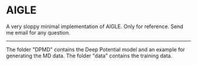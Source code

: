 # AIGLE
A very sloppy minimal implementation of AIGLE. Only for reference. Send me email for any question.

------------
The folder "DPMD" contains the Deep Potential model and an example for generating the MD data. 
The folder "data" contains the training data.

